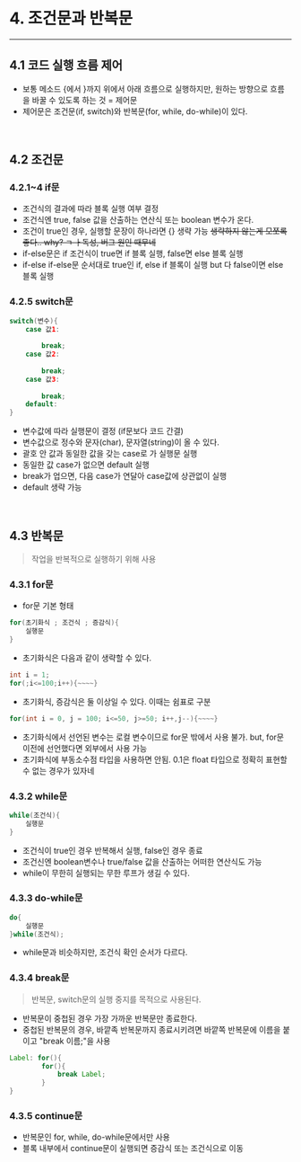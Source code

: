 # 4. 조건문과 반복문
------------
## 4.1 코드 실행 흐름 제어
- 보통 메소드 {에서 }까지 위에서 아래 흐름으로 실행하지만, 원하는 방향으로 흐름을 바꿀 수 있도록 하는 것 = 제어문  
- 제어문은 조건문(if, switch)와 반복문(for, while, do-while)이 있다. 

<br>

## 4.2 조건문
### 4.2.1~4 if문
- 조건식의 결과에 따라 블록 실행 여부 결정
- 조건식엔 true, false 값을 산출하는 연산식 또는 boolean 변수가 온다.
- 조건이 true인 경우, 실행할 문장이 하나라면 {} 생략 가능 
~~생략하지 않는게 모쪼록 좋다.. why? ㄱ ㅏ독성, 버그 원인 때무네~~
- if-else문은 if 조건식이 true면 if 블록 실행, false면 else 블록 실행
- if-else if-else문 순서대로 true인 if, else if 블록이 실행 but 다 false이면 else 블록 실행
### 4.2.5 switch문
```java
switch(변수){
	case 값1:
    	
        break;
    case 값2:
    
    	break;
    case 값3:
    
    	break;
    default:
}
```
- 변수값에 따라 실행문이 결정 (if문보다 코드 간결)
- 변수값으로 정수와 문자(char), 문자열(string)이 올 수 있다. 
- 괄호 안 값과 동일한 값을 갖는 case로 가 실행문 실행
- 동일한 값 case가 없으면 default 실행
- break가 업으면, 다음 case가 연달아 case값에 상관없이 실행
- default 생략 가능  

<br>

## 4.3 반복문
> 작업을 반복적으로 실행하기 위해 사용


### 4.3.1 for문
- for문 기본 형태
```java
for(초기화식 ; 조건식 ; 증감식){
	실행문
}
```
- 초기화식은 다음과 같이 생략할 수 있다. 
```java
int i = 1;
for(;i<=100;i++){~~~~}
```
- 초기화식, 증감식은 둘 이상일 수 있다. 이때는 쉼표로 구분
```java
for(int i = 0, j = 100; i<=50, j>=50; i++,j--){~~~~}
```
- 초기화식에서 선언된 변수는 로컬 변수이므로 for문 밖에서 사용 불가. but, for문 이전에 선언했다면 외부에서 사용 가능
- 초기화식에 부동소수점 타입을 사용하면 안됨. 0.1은 float 타입으로 정확히 표현할 수 없는 경우가 있자네


### 4.3.2 while문
```java
while(조건식){
	실행문
}
```
- 조건식이 true인 경우 반복해서 실행, false인 경우 종료
- 조건신엔 boolean변수나 true/false 값을 산출하는 어떠한 연산식도 가능
- while이 무한히 실행되는 무한 루프가 생길 수 있다. 

### 4.3.3 do-while문
```java
do{
	실행문
}while(조건식);
```
- while문과 비슷하지만, 조건식 확인 순서가 다르다. 

### 4.3.4 break문
> 반복문, switch문의 실행 중지를 목적으로 사용된다.  

- 반복문이 중첩된 경우 가장 가까운 반복문만 종료한다.
- 중첩된 반복문의 경우, 바깥족 반복문까지 종료시키려면 바깥쪽 반복문에 이름을 붙이고 "break 이름;"을 사용
```java 
Label: for(){
		for(){
        	break Label;
		}
}
```

### 4.3.5 continue문

- 반복문인 for, while, do-while문에서만 사용
- 블록 내부에서 continue문이 실행되면 증감식 또는 조건식으로 이동


